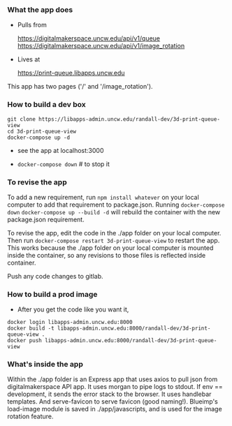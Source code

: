 ### What the app does

  - Pulls from 

    https://digitalmakerspace.uncw.edu/api/v1/queue 
    https://digitalmakerspace.uncw.edu/api/v1/image_rotation

  - Lives at

    https://print-queue.libapps.uncw.edu

This app has two pages ('/' and '/image_rotation').  

### How to build a dev box

  ```
  git clone https://libapps-admin.uncw.edu/randall-dev/3d-print-queue-view
  cd 3d-print-queue-view
  docker-compose up -d
  ```

  - see the app at localhost:3000

  - `docker-compose down`  # to stop it

### To revise the app

To add a new requirement, run `npm install whatever` on your local computer to add that requirement to package.json.  Running `docker-compose down` `docker-compose up --build -d` will rebuild the container with the new package.json requirement.

To revise the app, edit the code in the ./app folder on your local computer.  Then run `docker-compose restart 3d-print-queue-view` to restart the app.  This works because the ./app folder on your local computer is mounted inside the container, so any revisions to those files is reflected inside container.

Push any code changes to gitlab.

### How to build a prod image

  - After you get the code like you want it,
  ```
  docker login libapps-admin.uncw.edu:8000
  docker build -t libapps-admin.uncw.edu:8000/randall-dev/3d-print-queue-view .
  docker push libapps-admin.uncw.edu:8000/randall-dev/3d-print-queue-view
  ```

### What's inside the app

Within the ./app folder is an Express app that uses axios to pull json from digitalmakerspace API app.  It uses morgan to pipe logs to stdout.  If env == development, it sends the error stack to the browser.  It uses handlebar templates.  And serve-favicon to serve favicon (good naming!).  Blueimp's load-image module is saved in ./app/javascripts, and is used for the image rotation feature.
